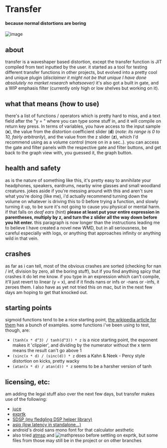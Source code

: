 # Transfer
#### because normal distortions are boring
![image](https://user-images.githubusercontent.com/38221014/206948747-bed41a1f-7ae9-41aa-af92-408ee4b120f4.png)
## about 
transfer is a waveshaper based distortion, except the transfer function is JIT compiled from text inputted by the user. it started as a tool for testing different transfer functions in other projects, but evolved into a pretty cool and unique plugin (<i>disclaimer it might not be that unique I have done absolutely no market research whatsoever)</i> it's also got a built in gate, and a WIP emphasis filter (currently only high or low shelves but working on it).

## what that means (how to use)
there's a list of functions / operators which is pretty hard to miss, and a text field after the "y = " where you can type some stuff in, and it will compile on return key press. In terms of variables, you have access to the input sample (<b>x</b>), the value from the distortion coefficient slider (<b>d</b>) (<i>note: its range is 0 to 10, fairly arbitrarily</i>), and the value from the z slider (<b>z</b>), which I'd recommend using as a volume control (more on in a sec..). you can access the gate and filter panels with the respective gate and filter buttons, and get back to the graph view with, you guessed it, the graph button. 

## health and safety
as is the nature of something like this, it's pretty easy to annihilate your headphones, speakers, eardrums, nearby wine glasses and small woodland creatures. jokes aside if you're messing around with this and aren't sure what you're doing (like me), i'd actually recommend turning down the volume on whatever is driving this to 0 before trying a function, and slowly turning it up, to be sure it's not going to cause you physical or mental harm. if that falls on <i>deaf ears</i> (hint) <b>please at least put your entire expression in parentheses, multiply by z, and turn the z slider all the way down before you hit enter.</b> this paragraph is now longer than the instructions leading me to believe I have created a novel new WMD, but in all seriousness, be careful especially with logs, or anything that approaches infinity or anything wild in that vein.

## crashes 
as far as i can tell, most of the obvious crashes are sorted (checking for nan / inf, division by zero, all the boring stuff), but if you find anything spicy that crashes it do let me know. if you type in an expression which can't compile, it'll just revert to linear (y = x), and if it finds nans or infs or -nans or -infs, it zeroes them. I also have as yet not tried this on mac, but in the next few days am hoping to get that knocked out.

## starting points
sigmoid functions tend to be a nice starting point, [the wikipedia article for them](https://en.wikipedia.org/wiki/Sigmoid_function) has a bunch of examples. some functions i've been using to test, though, are:
- `(tanh(x * d^3) / tanh(d^3)) * z` is a nice starting point, the exponent makes it 'clippier', and dividing by the numerator without the x term means the result can't go above 1 
- `(sinc(x * d) / (sinc(d)) * z` does a Kahn & Neek - Percy style distortion on kicks, pretty wacky
- `(atan(x * d) / atan(d)) * z` seems to be a harsher version of tanh
## licensing, etc: 
am adding the legal stuff also over the next few days, but transfer makes use of the following: 
- [juce](https://juce.com/)
- [exprtk](http://www.partow.net/programming/exprtk/)
- [SDSP (my fledgling DSP helper library)](https://github.com/MeijisIrlnd/SDSP)
- [asio (low latency in standalone...)](https://www.asio4all.org/)
- android's droid sans mono font for that calculator aesthetic 
- also tried [atmsp](https://github.com/ArashPartow/math-parser-benchmark-project/blob/master/atmsp/atmsp.h) and ![mathpresso](https://github.com/kobalicek/mathpresso) before settling on exprtk, but some files from those may still be in the project or on other branches




